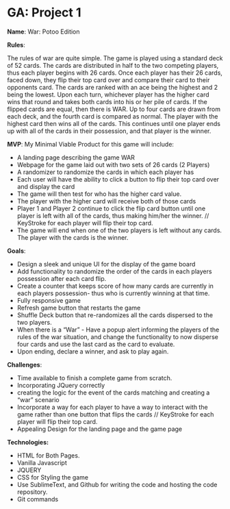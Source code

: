 <!-- # project-1
Game for Project 1 WDI- Potoo
 -->
 



 # GA: Project 1
**Name**: War: Potoo Edition

**Rules**:

The rules of war are quite simple. The game is played using a standard deck of 52 cards. The cards are distributed in half to the two competing players, thus each player begins with 26 cards. Once each player has their 26 cards, faced down, they flip their top card over and compare their card to their opponents card. The cards are ranked with an ace being the highest and 2 being the lowest. Upon each turn, whichever player has the higher card wins that round and takes both cards into his or her pile of cards. If the flipped cards are equal, then there is WAR. Up to four cards are drawn from each deck, and the fourth card is compared as normal. The player with the highest card then wins all of the cards. This continues until one player ends up with all of the cards in their possession, and that player is the winner. 

**MVP**: My Minimal Viable Product for this game will include:


- A landing page describing the game WAR
- Webpage for the game laid out with two sets of 26 cards (2 Players)
- A randomizer to randomize the cards in which each player has
- Each user will have the ability to click a button to flip their top card over and display the card
- The game will then test for who has the higher card value.
- The player with the higher card will receive both of those cards
- Player 1 and Player 2 continue to click the flip card button until one player is left with all of the cards, thus making him/her the winner. // KeyStroke for each player will flip their top card. 
- The game will end when one of the two players is left without any cards. The player with the cards is the winner.

**Goals**: 

- Design a sleek and unique UI for the display of the game board
- Add functionality to randomize the order of the cards in each players possession after each card flip. 
- Create a counter that keeps score of how many cards are currently in each players possession- thus who is currently winning at that time. 
- Fully responsive game
- Refresh game button that restarts the game
- Shuffle Deck button that re-randomizes all the cards dispersed to the two players.
- When there is a “War” - Have a popup alert informing the players of the rules of the war situation, and change the functionality to now disperse four cards and use the last card as the card to evaluate. 
- Upon ending, declare a winner, and ask to play again. 

**Challenges**: 

- Time available to finish a complete game from scratch. 
- Incorporating JQuery correctly
- creating the logic for the event of the cards matching and creating a “war” scenario
- Incorporate a way for each player to have a way to interact with the game rather than one button that flips the cards // KeyStroke for each player will flip their top card. 
- Appealing Design for the landing page and the game page

**Technologies:**

- HTML for Both Pages.
- Vanilla Javascript 
- JQUERY 
- CSS for Styling the game
- Use SublimeText, and Github for writing the code and hosting the code repository. 
- Git commands 


